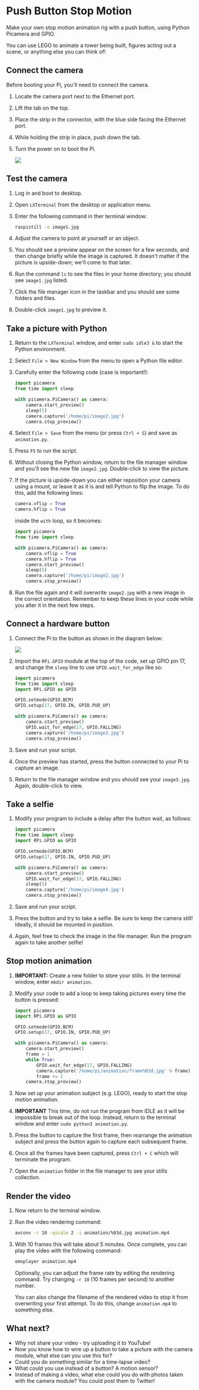 # Push Button Stop Motion

Make your own stop motion animation rig with a push button, using Python Picamera and GPIO.

You can use LEGO to animate a tower being built, figures acting out a scene, or anything else you can think of!

## Connect the camera

Before booting your Pi, you'll need to connect the camera.

1. Locate the camera port next to the Ethernet port.
1. Lift the tab on the top.
1. Place the strip in the connector, with the blue side facing the Ethernet port.
1. While holding the strip in place, push down the tab.
1. Turn the power on to boot the Pi.

    ![](images/connect-camera.png)

## Test the camera

1. Log in and boot to desktop.
1. Open `LXTerminal` from the desktop or application menu.
1. Enter the following command in ther terminal window:

    ```bash
    raspistill -o image1.jpg
    ```

1. Adjust the camera to point at yourself or an object.
1. You should see a preview appear on the screen for a few seconds, and then change briefly while the image is captured. It doesn't matter if the picture is upside-down; we'll come to that later.
1. Run the command `ls` to see the files in your home directory; you should see `image1.jpg` listed.
1. Click the file manager icon in the taskbar and you should see some folders and files.
1. Double-click `image1.jpg` to preview it.

## Take a picture with Python

1. Return to the `LXTerminal` window, and enter `sudo idle3 &` to start the Python environment.
1. Select `File > New Window` from the menu to open a Python file editor.
1. Carefully enter the following code (case is important!):

    ```python
    import picamera
    from time import sleep

    with picamera.PiCamera() as camera:
        camera.start_preview()
        sleep(5)
        camera.capture('/home/pi/image2.jpg')
        camera.stop_preview()
    ```

1. Select `File > Save` from the menu (or press `Ctrl + S`) and save as `animation.py`.
1. Press `F5` to run the script.
1. Without closing the Python window, return to the file manager window and you'll see the new file `image2.jpg`. Double-click to view the picture.
1. If the picture is upside-down you can either reposition your camera using a mount, or leave it as it is and tell Python to flip the image. To do this, add the following lines:

    ```python
    camera.vflip = True
    camera.hflip = True
    ```

    inside the `with` loop, so it becomes:

    ```python
    import picamera
    from time import sleep

    with picamera.PiCamera() as camera:
        camera.vflip = True
        camera.hflip = True
        camera.start_preview()
        sleep(5)
        camera.capture('/home/pi/image2.jpg')
        camera.stop_preview()
    ```

1. Run the file again and it will overwrite `image2.jpg` with a new image in the correct orientation. Remember to keep these lines in your code while you alter it in the next few steps.

## Connect a hardware button

1. Connect the Pi to the button as shown in the diagram below:

    ![](images/picamera-gpio-setup.png)

1. Import the `RPi.GPIO` module at the top of the code, set up GPIO pin 17, and change the `sleep` line to use `GPIO.wait_for_edge` like so:

    ```python
    import picamera
    from time import sleep
    import RPi.GPIO as GPIO

    GPIO.setmode(GPIO.BCM)
    GPIO.setup(17, GPIO.IN, GPIO.PUD_UP)

    with picamera.PiCamera() as camera:
        camera.start_preview()
        GPIO.wait_for_edge(17, GPIO.FALLING)
        camera.capture('/home/pi/image3.jpg')
        camera.stop_preview()
    ```

1. Save and run your script.
1. Once the preview has started, press the button connected to your Pi to capture an image.
1. Return to the file manager window and you should see your `image3.jpg`. Again, double-click to view.

## Take a selfie

1. Modify your program to include a delay after the button wait, as follows:

    ```python
    import picamera
    from time import sleep
    import RPi.GPIO as GPIO

    GPIO.setmode(GPIO.BCM)
    GPIO.setup(17, GPIO.IN, GPIO.PUD_UP)

    with picamera.PiCamera() as camera:
        camera.start_preview()
        GPIO.wait_for_edge(17, GPIO.FALLING)
        sleep(5)
        camera.capture('/home/pi/image4.jpg')
        camera.stop_preview()
    ```

1. Save and run your script.
1. Press the button and try to take a selfie. Be sure to keep the camera still! Ideally, it should be mounted in position.
1. Again, feel free to check the image in the file manager. Run the program again to take another selfie!

## Stop motion animation

1. **IMPORTANT:** Create a new folder to store your stills. In the terminal window, enter `mkdir animation`.
1. Modify your code to add a loop to keep taking pictures every time the button is pressed:

    ```python
    import picamera
    import RPi.GPIO as GPIO

    GPIO.setmode(GPIO.BCM)
    GPIO.setup(17, GPIO.IN, GPIO.PUD_UP)

    with picamera.PiCamera() as camera:
        camera.start_preview()
        frame = 1
        while True:
            GPIO.wait_for_edge(17, GPIO.FALLING)
            camera.capture('/home/pi/animation/frame%03d.jpg' % frame)
            frame += 1
        camera.stop_preview()
    ```

1. Now set up your animation subject (e.g. LEGO), ready to start the stop motion animation.
1. **IMPORTANT** This time, do not run the program from IDLE as it will be impossible to break out of the loop. Instead, return to the terminal window and enter `sudo python3 animation.py`.
1. Press the button to capture the first frame, then rearrange the animation subject and press the button again to capture each subsequent frame.
1. Once all the frames have been captured, press `Ctrl + C` which will terminate the program.
1. Open the `animation` folder in the file manager to see your stills collection.

## Render the video

1. Now return to the terminal window.
1. Run the video rendering command:

    ```bash
    avconv -r 10 -qscale 2 -i animation/%03d.jpg animation.mp4
    ```

1. With 10 frames this will take about 5 minutes. Once complete, you can play the video with the following command:

    ```bash
    omxplayer animation.mp4
    ```

    Optionally, you can adjust the frame rate by editing the rendering command. Try changing `-r 10` (10 frames per second) to another number.

    You can also change the filename of the rendered video to stop it from overwriting your first attempt. To do this, change `animation.mp4` to something else.

## What next?

- Why not share your video - try uploading it to YouTube!
- Now you know how to wire up a button to take a picture with the camera module, what else can you use this for?
- Could you do something similar for a time-lapse video?
- What could you use instead of a button? A motion sensor?
- Instead of making a video, what else could you do with photos taken with the camera module? You could post them to Twitter!
